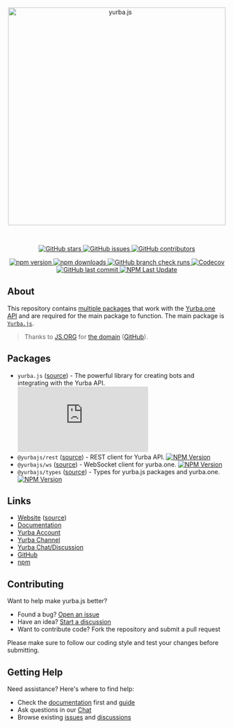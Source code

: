 <div align="center">
  <br />
  <p>
    <a href="https://yurba.js.org">
      <img src="https://yurba.js.org/banner-white.svg" width="500" alt="yurba.js" />
    </a>
  </p>
  <br />
  <p align="center">
    <a href="https://github.com/yurbajs/yurba.js/stargazers">
      <img src="https://img.shields.io/github/stars/yurbajs/yurba.js?colorA=363a4f&colorB=b7bdf8&style=for-the-badge" alt="GitHub stars"/>
    </a>
    <a href="https://github.com/yurbajs/yurba.js/issues">
      <img src="https://img.shields.io/github/issues/yurbajs/yurba.js?colorA=363a4f&colorB=f5a97f&style=for-the-badge" alt="GitHub issues"/>
    </a>
    <a href="https://github.com/yurbajs/yurba.js/contributors">
      <img src="https://img.shields.io/github/contributors/yurbajs/yurba.js?colorA=363a4f&colorB=a6da95&style=for-the-badge" alt="GitHub contributors"/>
    </a>
  </p>
  <p>
    <a href="https://www.npmjs.com/package/yurba.js">
      <img src="https://img.shields.io/npm/v/yurba.js.svg?colorA=363a4f&colorB=a6da95&style=flat-square" alt="npm version"/>
    </a>
    <a href="https://www.npmjs.com/package/yurba.js">
      <img src="https://img.shields.io/npm/dt/yurba.js.svg?colorA=363a4f&colorB=a6da95&style=flat-square" alt="npm downloads"/>
    </a>
    <a href="https://github.com/yurbajs/yurba.js/actions/workflows/checks.yml">
      <img alt="GitHub branch check runs" src="https://img.shields.io/github/check-runs/yurbajs/yurba.js/main?style=flat-square&labelColor=%23363a4f">
    </a>
    <a href="https://codecov.io/github/yurbajs/yurba.js">
      <img alt="Codecov" src="https://img.shields.io/codecov/c/github/yurbajs/yurba.js?style=flat-square&labelColor=%23363a4f">
    </a>
    <a href="https://github.com/yurbajs/yurba.js/commits/main">
      <img alt="GitHub last commit" src="https://img.shields.io/github/last-commit/yurbajs/yurba.js?style=flat-square&labelColor=%23363a4f">
    </a>
    <a href="https://www.npmjs.com/package/yurba.js">
      <img alt="NPM Last Update" src="https://img.shields.io/npm/last-update/yurba.js?style=flat-square&labelColor=%23363a4f">
    </a>
  </p>
</div>


## About

This repository contains [multiple packages](https://github.com/yurbajs/yurba.js/tags) that work with the [Yurba.one API](https://docs.yurba.one/overview) and are required for the main package to function.
The main package is [`Yurba.js`](https://github.com/yurbajs/yurba.js/tree/main/packages/yurba.js).

> Thanks to [JS.ORG](https://js.org) for [the domain](https://yurba.js.org) ([GitHub](https://github.com/js-org/js.org)).

## Packages
- `yurba.js` ([source][source]) - The powerful library for creating bots and integrating with the Yurba API. [![NPM Version](https://img.shields.io/npm/v/yurba.js?labelColor=%23363a4f)](https://www.npmjs.com/package/yurba.js)
- `@yurbajs/rest` ([source][source]) - REST client for Yurba API. [![NPM Version](https://img.shields.io/npm/v/@yurbajs/rest?labelColor=%23363a4f)](https://www.npmjs.com/package/@yurbajs/rest)
- `@yurbajs/ws` ([source][source]) - WebSocket client for yurba.one. [![NPM Version](https://img.shields.io/npm/v/@yurbajs/ws?labelColor=%23363a4f)](https://www.npmjs.com/package/@yurbajs/ws)
- `@yurbajs/types` ([source][source]) - Types for yurba.js packages and yurba.one. [![NPM Version](https://img.shields.io/npm/v/@yurbajs/types?labelColor=%23363a4f)](https://www.npmjs.com/package/@yurbajs/types)


## Links
- [Website][website] ([source][website-source])
- [Documentation][documentation]
- [Yurba Account][yurba]
- [Yurba Channel][yurba-channel]
- [Yurba Chat/Discussion][yurba-chat]
- [GitHub][source]
- [npm][npm]

## Contributing
Want to help make yurba.js better?

- Found a bug? [Open an issue](https://github.com/yurbajs/yurba.js/issues/new)
- Have an idea? [Start a discussion](https://github.com/yurbajs/yurba.js/discussions)
- Want to contribute code? Fork the repository and submit a pull request

Please make sure to follow our coding style and test your changes before submitting.

## Getting Help
Need assistance? Here's where to find help:

- Check the [documentation][documentation] first and [guide][guide] 
- Ask questions in our [Chat][yurba-chat]
- Browse existing [issues](https://github.com/yurbajs/yurba.js/issues) and [discussions](https://github.com/yurbajs/yurba.js/discussions)

[github-tags]: https://github.com/yurbajs/yurba.js/tags
[source]: https://github.com/yurbajs/yurba.js/tree/main/packages/yurba.js
[website]: https://yurba.js.org
[website-source]: https://github.com/yurbajs/yurba.js/tree/main/apps/guide
[documentation]: https://yurbajs.pages.dev/
[yurba]: https://me.yurba.one/yurbajs
[yurba-channel]: https://me.yurba.one/yjs
[yurba-chat]: https://me.yurba.one/yurba.js
[npm]: https://www.npmjs.com/package/yurba.js
[guide]: https://yurba.js.org/introduction